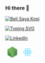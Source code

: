 ### Hi there 👋

<!--
**anggastarukma9/anggastarukma9** is a ✨ _special_ ✨ repository because its `README.md` (this file) appears on your GitHub profile.

Here are some ideas to get you started:

- 🔭 I’m currently working on ...
- 🌱 I’m currently learning ...
- 👯 I’m looking to collaborate on ...
- 🤔 I’m looking for help with ...
- 💬 Ask me about ...
- 📫 How to reach me: ...
- 😄 Pronouns: ...
- ⚡ Fun fact: ...
-->
<a href="https://www.buymeacoffee.com/gastacodest" target="_blank"><img src=" https://cdn.buymeacoffee.com/buttons/default-orange.png " alt="Beli Saya Kopi" height="37" width="174"></a>


[![Typing SVG](https://readme-typing-svg.demolab.com?font=poppins&pause=1000&color=BEF718&background=FF1F1F00&width=435&lines=Hey+welcome+to+my+github)](https://git.io/typing-svg)


 
[![LinkedIn]( https://img.shields.io/badge/LinkedIn-0077B5?style=for-the-badge&logo=linkedin&logoColor=white)](https://www.linkedin.com/in/anggasta-rukma-a-/ )

<p float="kiri">
<img style="padding:5px;" align="center" alt="NodeJS" width="35px" src=" https://raw.githubusercontent.com/github/explore/80688e429a7d4ef2fca1e82350fe8e3517d3494d/topics/nodejs/nodejs.png "/>
<img style="padding:5px;" align="center" alt="ReactJs" width="35px" src=" https://raw.githubusercontent.com/github/explore/80688e429a7d4ef2fca1e82350fe8e3517d3494d/topics/react/react.png "/>
<!-- dan lebih banyak gambar seperti itu dengan URL berbeda di src -->
</p>
